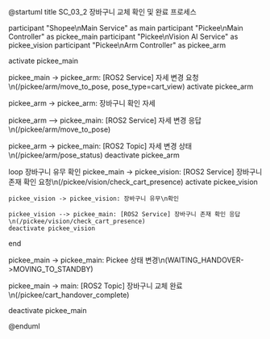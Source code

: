 @startuml
title SC_03_2 장바구니 교체 확인 및 완료 프로세스

participant "Shopee\nMain Service" as main
participant "Pickee\nMain Controller" as pickee_main
participant "Pickee\nVision AI Service" as pickee_vision
participant "Pickee\nArm Controller" as pickee_arm

activate pickee_main

pickee_main -> pickee_arm: [ROS2 Service] 자세 변경 요청\n(/pickee/arm/move_to_pose, pose_type=cart_view)
activate pickee_arm

pickee_arm -> pickee_arm: 장바구니 확인 자세

pickee_arm --> pickee_main: [ROS2 Service] 자세 변경 응답\n(/pickee/arm/move_to_pose)

pickee_arm -> pickee_main: [ROS2 Topic] 자세 변경 상태\n(/pickee/arm/pose_status)
deactivate pickee_arm

loop 장바구니 유무 확인
    pickee_main -> pickee_vision: [ROS2 Service] 장바구니 존재 확인 요청\n(/pickee/vision/check_cart_presence)
    activate pickee_vision

    pickee_vision -> pickee_vision: 장바구니 유무\n확인

    pickee_vision --> pickee_main: [ROS2 Service] 장바구니 존재 확인 응답\n(/pickee/vision/check_cart_presence)
    deactivate pickee_vision
end

pickee_main -> pickee_main: Pickee 상태 변경\n(WAITING_HANDOVER->MOVING_TO_STANDBY)

pickee_main -> main: [ROS2 Topic] 장바구니 교체 완료\n(/pickee/cart_handover_complete)


deactivate pickee_main

@enduml